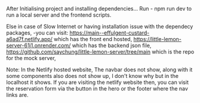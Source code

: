 After Initialising project and installing dependencies...
Run - 
 npm run dev to run a local server and the frontend scripts.


Else in case of Slow Internet or having installation issue with the dependecy packages, 
-you can visit:
https://main--effulgent-custard-a6ad7f.netlify.app/ which has the front end hosted,
https://little-lemon-server-61j1.onrender.com/ which has the backend json file,
https://github.com/saychung/little-lemon-server/tree/main which is the repo for the mock server,

Note: In the Netlify hosted website, The navbar does not show, along with it some components also does not show up,
I don't know why but in the localhost it shows. 
If you are visiting the netlify website then,
you can visit the reservation form via the button in the hero or the footer where the nav links are.
